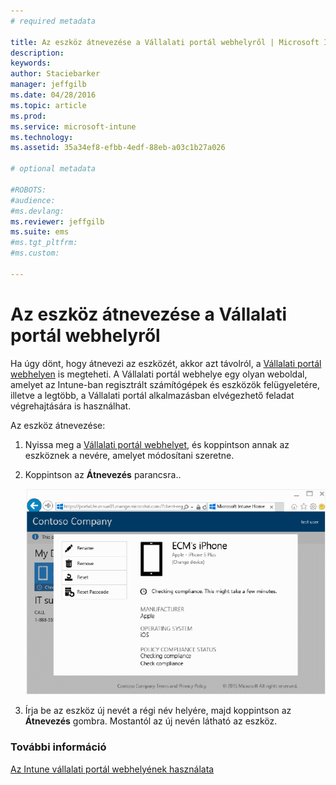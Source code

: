 ```yaml
---
# required metadata

title: Az eszköz átnevezése a Vállalati portál webhelyről | Microsoft Intune
description:
keywords:
author: Staciebarker
manager: jeffgilb
ms.date: 04/28/2016
ms.topic: article
ms.prod:
ms.service: microsoft-intune
ms.technology:
ms.assetid: 35a34ef8-efbb-4edf-88eb-a03c1b27a026

# optional metadata

#ROBOTS:
#audience:
#ms.devlang:
ms.reviewer: jeffgilb
ms.suite: ems
#ms.tgt_pltfrm:
#ms.custom:

---
```



# Az eszköz átnevezése a Vállalati portál webhelyről

Ha úgy dönt, hogy átnevezi az eszközét, akkor azt távolról, a [Vállalati portál webhelyen](http://portal.manage.microsoft.com) is megteheti. A Vállalati portál webhelye egy olyan weboldal, amelyet az Intune-ban regisztrált számítógépek és eszközök felügyeletére, illetve a legtöbb, a Vállalati portál alkalmazásban elvégezhető feladat végrehajtására is használhat.

Az eszköz átnevezése:

1.  Nyissa meg a [Vállalati portál webhelyet](http://portal.manage.microsoft.com), és koppintson annak az eszköznek a nevére, amelyet módosítani szeretne.

2.  Koppintson az **Átnevezés** parancsra..

    ![rename-device](./media/iwp-1-tap-reset-passcode.png)

3.  Írja be az eszköz új nevét a régi név helyére, majd koppintson az **Átnevezés** gombra. Mostantól az új nevén látható az eszköz.

### További információ
[Az Intune vállalati portál webhelyének használata](using-the-intune-company-portal-website.md)

<!--HONumber=May16_HO1-->


